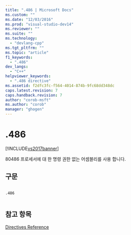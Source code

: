 ```yaml
---
title: ".486 | Microsoft Docs"
ms.custom: ""
ms.date: "12/03/2016"
ms.prod: "visual-studio-dev14"
ms.reviewer: ""
ms.suite: ""
ms.technology: 
  - "devlang-cpp"
ms.tgt_pltfrm: ""
ms.topic: "article"
f1_keywords: 
  - ".486"
dev_langs: 
  - "C++"
helpviewer_keywords: 
  - ".486 directive"
ms.assetid: f2dfc3fc-f564-4014-874b-9fc68dd348dc
caps.latest.revision: 7
caps.handback.revision: 7
author: "corob-msft"
ms.author: "corob"
manager: "ghogen"
---
```

# .486
[!INCLUDE[vs2017banner](../../assembler/inline/includes/vs2017banner.md)]

80486 프로세서에 대 한 명령 권한 없는 어셈블리를 사용 합니다.  
  
## 구문  
  
```  
  
.486  
  
```  
  
## 참고 항목  
 [Directives Reference](../../assembler/masm/directives-reference.md)